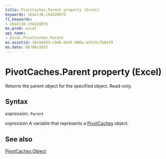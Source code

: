 ```yaml
---
title: PivotCaches.Parent property (Excel)
keywords: vbaxl10.chm228075
f1_keywords:
- vbaxl10.chm228075
ms.prod: excel
api_name:
- Excel.PivotCaches.Parent
ms.assetid: 10c84d33-c9db-db4f-086e-e37e5cfb8479
ms.date: 06/08/2017
---
```



# PivotCaches.Parent property (Excel)

Returns the parent object for the specified object. Read-only.


## Syntax

 _expression_. `Parent`

 _expression_ A variable that represents a [PivotCaches](Excel.PivotCaches.md) object.


## See also


[PivotCaches Object](Excel.PivotCaches.md)

